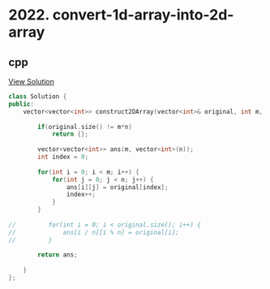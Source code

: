 # 2022. convert-1d-array-into-2d-array

## cpp

[View Solution](2022-convert-1d-array-into-2d-array.cpp)


```cpp
class Solution {
public:
    vector<vector<int>> construct2DArray(vector<int>& original, int m, int n) {
        
        if(original.size() != m*n)
            return {};
        
        vector<vector<int>> ans(m, vector<int>(n));
        int index = 0;
        
        for(int i = 0; i < m; i++) {
            for(int j = 0; j < n; j++) {
                ans[i][j] = original[index];
                index++;
            }
        }
        
//         for(int i = 0; i < original.size(); i++) {
//             ans[i / n][i % n] = original[i];
//         }
        
        return ans;
        
    }
};
```
